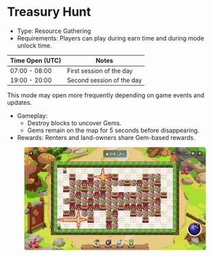 # Treasury Hunt

* Type: Resource Gathering
* Requirements: Players can play during earn time and during mode unlock time.

| **Time Open (UTC)** | **Notes**                 |
| ------------------- | ------------------------- |
| 07:00 - 08:00       | First session of the day  |
| 19:00 - 20:00       | Second session of the day |

This mode may open more frequently depending on game events and updates.

* Gameplay:
  * Destroy blocks to uncover Gems.
  * Gems remain on the map for 5 seconds before disappearing.
* Rewards: Renters and land-owners share Gem-based rewards.

<figure><img src="../../../.gitbook/assets/image (1) (1) (1) (1) (1).png" alt=""><figcaption></figcaption></figure>
